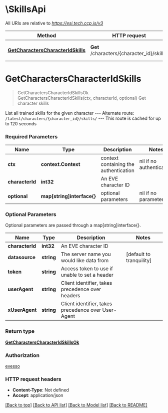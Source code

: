 # \SkillsApi

All URIs are relative to *https://esi.tech.ccp.is/v3*

Method | HTTP request | Description
------------- | ------------- | -------------
[**GetCharactersCharacterIdSkills**](SkillsApi.md#GetCharactersCharacterIdSkills) | **Get** /characters/{character_id}/skills/ | Get character skills


# **GetCharactersCharacterIdSkills**
> GetCharactersCharacterIdSkillsOk GetCharactersCharacterIdSkills(ctx, characterId, optional)
Get character skills

List all trained skills for the given character  --- Alternate route: `/latest/characters/{character_id}/skills/`  --- This route is cached for up to 120 seconds

### Required Parameters

Name | Type | Description  | Notes
------------- | ------------- | ------------- | -------------
 **ctx** | **context.Context** | context containing the authentication | nil if no authentication
  **characterId** | **int32**| An EVE character ID | 
 **optional** | **map[string]interface{}** | optional parameters | nil if no parameters

### Optional Parameters
Optional parameters are passed through a map[string]interface{}.

Name | Type | Description  | Notes
------------- | ------------- | ------------- | -------------
 **characterId** | **int32**| An EVE character ID | 
 **datasource** | **string**| The server name you would like data from | [default to tranquility]
 **token** | **string**| Access token to use if unable to set a header | 
 **userAgent** | **string**| Client identifier, takes precedence over headers | 
 **xUserAgent** | **string**| Client identifier, takes precedence over User-Agent | 

### Return type

[**GetCharactersCharacterIdSkillsOk**](get_characters_character_id_skills_ok.md)

### Authorization

[evesso](../README.md#evesso)

### HTTP request headers

 - **Content-Type**: Not defined
 - **Accept**: application/json

[[Back to top]](#) [[Back to API list]](../README.md#documentation-for-api-endpoints) [[Back to Model list]](../README.md#documentation-for-models) [[Back to README]](../README.md)

